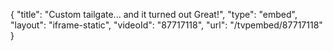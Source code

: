 {
    "title": "Custom tailgate... and it turned out Great!",
    "type": "embed",
    "layout": "iframe-static",
    "videoId": "87717118",
    "url": "\/tvpembed\/87717118"
}